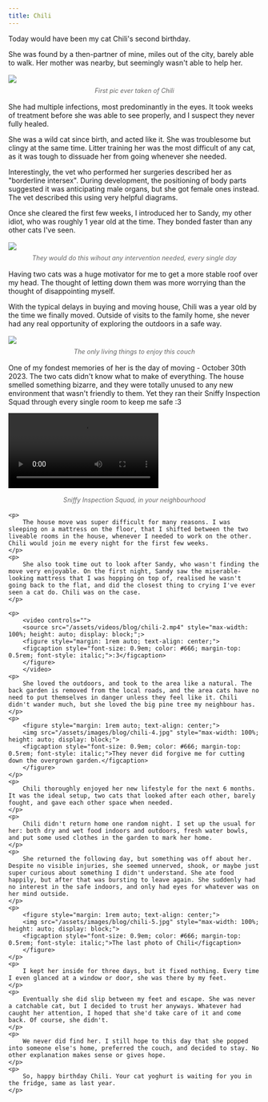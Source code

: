 ```yaml
---
title: Chili
---
```


<div>
    <p>
        Today would have been my cat Chili's second birthday.
    </p>
    <p>
        She was found by a then-partner of mine, miles out of the city, barely able to walk. Her mother was nearby, but seemingly wasn't able to help her.
    </p>
    <p>
        <figure style="margin: 1rem auto; text-align: center;">
        <img src="/assets/images/blog/chili-1.jpg" style="max-width: 100%; height: auto; display: block;">
        <figcaption style="font-size: 0.9em; color: #666; margin-top: 0.5rem; font-style: italic;">First pic ever taken of Chili</figcaption>
        </figure>
    </p>
    <p>
        She had multiple infections, most predominantly in the eyes. It took weeks of treatment before she was able to see properly, and I suspect they never fully healed.
    </p>
    <p>
        She was a wild cat since birth, and acted like it. She was troublesome but clingy at the same time. Litter training her was the most difficult of any cat, as it was tough to dissuade her from going whenever she needed.
    </p>
    <p>
        Interestingly, the vet who performed her surgeries described her as "borderline intersex". During development, the positioning of body parts suggested it was anticipating male organs, but she got female ones instead. The vet described this using very helpful diagrams.
    </p>
    <p>
        Once she cleared the first few weeks, I introduced her to Sandy, my other idiot, who was roughly 1 year old at the time. They bonded faster than any other cats I've seen.
    </p>
    <p>
        <figure style="margin: 1rem auto; text-align: center;">
        <img src="/assets/images/blog/chili-2.jpg" style="max-width: 100%; height: auto; display: block;">
        <figcaption style="font-size: 0.9em; color: #666; margin-top: 0.5rem; font-style: italic;">They would do this wihout any intervention needed, every single day</figcaption>
        </figure>
    </p>
    <p>
        Having two cats was a huge motivator for me to get a more stable roof over my head. The thought of letting down them was more worrying than the thought of disappointing myself.
    </p>
    <p>
        With the typical delays in buying and moving house, Chili was a year old by the time we finally moved. Outside of visits to the family home, she never had any real opportunity of exploring the outdoors in a safe way.
    </p>
    <p>
        <figure style="margin: 1rem auto; text-align: center;">
        <img src="/assets/images/blog/chili-3.jpg" style="max-width: 100%; height: auto; display: block;">
        <figcaption style="font-size: 0.9em; color: #666; margin-top: 0.5rem; font-style: italic;">The only living things to enjoy this couch</figcaption>
        </figure>
    </p>
    <p>
        One of my fondest memories of her is the day of moving - October 30th 2023. The two cats didn't know what to make of everything. The house smelled something bizarre, and they were totally unused to any new environment that wasn't friendly to them. Yet they ran their Sniffy Inspection Squad through every single room to keep me safe :3
    </p>
    <p>
        <video controls="">
        <source src="/assets/videos/blog/chili-1.mp4" style="max-width: 100%; height: auto; display: block;";>
        <figure style="margin: 1rem auto; text-align: center;">
        <figcaption style="font-size: 0.9em; color: #666; margin-top: 0.5rem; font-style: italic;">Sniffy Inspection Squad, in your neighbourhood</figcaption>
        </figure>
        </video>
        


    <p>
        The house move was super difficult for many reasons. I was sleeping on a mattress on the floor, that I shifted between the two liveable rooms in the house, whenever I needed to work on the other. Chili would join me every night for the first few weeks.
    </p>
    <p>
        She also took time out to look after Sandy, who wasn't finding the move very enjoyable. On the first night, Sandy saw the miserable-looking mattress that I was hopping on top of, realised he wasn't going back to the flat, and did the closest thing to crying I've ever seen a cat do. Chili was on the case. 
    </p>

    <p>
        <video controls="">
        <source src="/assets/videos/blog/chili-2.mp4" style="max-width: 100%; height: auto; display: block;";>
        <figure style="margin: 1rem auto; text-align: center;">
        <figcaption style="font-size: 0.9em; color: #666; margin-top: 0.5rem; font-style: italic;">:3</figcaption>
        </figure>
        </video>
    <p>
        She loved the outdoors, and took to the area like a natural. The back garden is removed from the local roads, and the area cats have no need to put themselves in danger unless they feel like it. Chili didn't wander much, but she loved the big pine tree my neighbour has.
    </p>
    <p>
        <figure style="margin: 1rem auto; text-align: center;">
        <img src="/assets/images/blog/chili-4.jpg" style="max-width: 100%; height: auto; display: block;">
        <figcaption style="font-size: 0.9em; color: #666; margin-top: 0.5rem; font-style: italic;">They never did forgive me for cutting down the overgrown garden.</figcaption>
        </figure>
    </p>
    <p>
        Chili thoroughly enjoyed her new lifestyle for the next 6 months. It was the ideal setup, two cats that looked after each other, barely fought, and gave each other space when needed.
    </p>
    <p>
        Chili didn't return home one random night. I set up the usual for her: both dry and wet food indoors and outdoors, fresh water bowls, and put some used clothes in the garden to mark her home.
    </p>
    <p>
        She returned the following day, but something was off about her. Despite no visible injuries, she seemed unnerved, shook, or maybe just super curious about something I didn't understand. She ate food happily, but after that was bursting to leave again. She suddenly had no interest in the safe indoors, and only had eyes for whatever was on her mind outside.
    </p>
    <p>
        <figure style="margin: 1rem auto; text-align: center;">
        <img src="/assets/images/blog/chili-5.jpg" style="max-width: 100%; height: auto; display: block;">
        <figcaption style="font-size: 0.9em; color: #666; margin-top: 0.5rem; font-style: italic;">The last photo of Chili</figcaption>
        </figure>
    </p>
    <p>
        I kept her inside for three days, but it fixed nothing. Every time I even glanced at a window or door, she was there by my feet.
    </p>
    <p>
        Eventually she did slip between my feet and escape. She was never a catchable cat, but I decided to trust her anyways. Whatever had caught her attention, I hoped that she'd take care of it and come back. Of course, she didn't.
    </p>
    <p>
        We never did find her. I still hope to this day that she popped into someone else's home, preferred the couch, and decided to stay. No other explanation makes sense or gives hope.
    </p>
    <p>
        So, happy birthday Chili. Your cat yoghurt is waiting for you in the fridge, same as last year.
    </p>